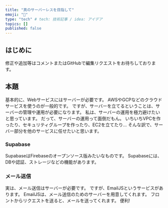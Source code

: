 ```yaml
---
title: "真のサーバーレスを目指して"
emoji: "🦁"
type: "tech" # tech: 技術記事 / idea: アイデア
topics: []
published: false
---
```


## はじめに

修正や追加等はコメントまたはGitHubで編集リクエストをお待ちしております。

## 本題

基本的に、Webサービスにはサーバーが必要です。
AWSやGCPなどのクラウドサービスを使うのが一般的です。
ですが、サーバーを立てるということは、サーバーの管理や運用が必要になります。
私は、サーバーの運用を極力避けたいと思っています。
だって、サーバーの運用って面倒だもん。
いちいちVPCを作ったり、セキュリティグループを作ったり、EC2を立てたり...
そんな訳で、サーバー部分を他のサービスに任せたいと思います。

### Supabase

SupabaseはFirebaseのオープンソース版みたいなものです。
Supabaseには、DBや認証、ストレージなどの機能があります。

### メール送信

実は、メール送信はサーバーが必要です。
ですが、EmailJSというサービスがあります。
EmailJSは、メール送信のためのサーバーを用意してくれます。
フロントからリクエストを送ると、メールを送ってくれます。
便利!
